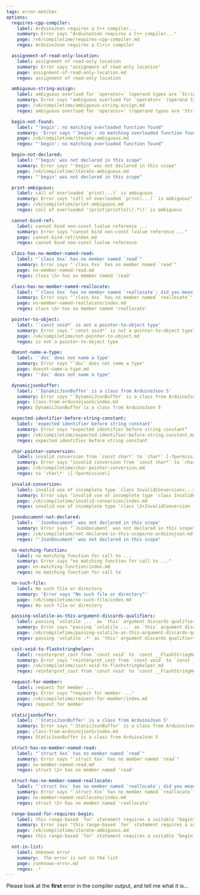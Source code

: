 ```yaml
---
tags: error-matcher
options:
  requires-cpp-compiler:
    label: ArduinoJson requires a C++ compiler...
    summary: Error says "ArduinoJson requires a C++ compiler..."
    page: /v6/compiletime/requires-cpp-compiler.md
    regex: ArduinoJson requires a C\+\+ compiler

  assignment-of-read-only-location:
    label: assignment of read-only location
    summary: Error says "assignment of read-only location"
    page: assignment-of-read-only-location.md
    regex: assignment of read-only location

  ambiguous-string-assign:
    label: ambiguous overload for `operator=` (operand types are `String` and ...)
    summary: Error says "ambiguous overload for `operator=` (operand types are `String` and ...)"
    page: /v6/compiletime/ambiguous-string-assign.md
    regex: ambiguous overload for 'operator=' \(operand types are 'String' and

  begin-not-found:
    label: "'begin': no matching overloaded function found"
    summary: 'Error says "`begin`: no matching overloaded function found"'
    page: /v6/compiletime/iterate-ambiguous.md
    regex: "'begin': no matching overloaded function found"

  begin-not-declared:
    label: "'begin' was not declared in this scope"
    summary: Error says "'begin' was not declared in this scope"
    page: /v6/compiletime/iterate-ambiguous.md
    regex: "'begin' was not declared in this scope"

  print-ambiguous:
    label: call of overloaded `print(...)` is ambiguous
    summary: Error says "call of overloaded `print(...)` is ambiguous"
    page: /v6/compiletime/print-ambiguous.md
    regex: call of overloaded '(print|println)\(.*\)' is ambiguous

  cannot-bind-ref:
    label: cannot bind non-const lvalue reference ...
    summary: Error says "cannot bind non-const lvalue reference ..."
    page: cannot-bind-ref/index.md
    regex: cannot bind non-const lvalue reference

  class-has-no-member-named-read:
    label: "`class Xxx` has no member named `read`"
    summary: Error says "`class Xxx` has no member named `read`"
    page: no-member-named-read.md
    regex: class \S+ has no member named 'read'

  class-has-no-member-named-reallocate:
    label: "`class Xxx` has no member named `reallocate`; did you mean `deallocate`?"
    summary: Error says "`class Xxx` has no member named `reallocate`"
    page: no-member-named-reallocate/index.md
    regex: class \S+ has no member named 'reallocate'

  pointer-to-object:
    label: '`const void*` is not a pointer-to-object type'
    summary: Error says "`const void*` is not a pointer-to-object type"
    page: /v6/compiletime/not-pointer-to-object.md
    regex: is not a pointer-to-object type

  doesnt-name-a-type:
    label: '`doc` does not name a type'
    summary: Error says "`doc` does not name a type"
    page: doesnt-name-a-type.md
    regex: "'doc' does not name a type"

  dynamicjsonbuffer:
    label: '`DynamicJsonBuffer` is a class from ArduinoJson 5'
    summary: Error says "`DynamicJsonBuffer` is a class from ArduinoJson 5"
    page: class-from-arduinojson5/index.md
    regex: DynamicJsonBuffer is a class from ArduinoJson 5 

  expected-identifier-before-string-constant:
    label: 'expected identifier before string constant'
    summary: Error says "expected identifier before string constant"
    page: /v6/compiletime/expected-identifier-before-string-constant.md
    regex: expected identifier before string constant

  char-pointer-conversion:
    label: invalid conversion from `const char*` to `char*` [-fpermissive]
    summary: Error says "invalid conversion from `const char*` to `char*` [-fpermissive]"
    page: /v6/compiletime/char-pointer-conversion.md
    regex: to 'char\*' \[-fpermissive\]

  invalid-conversion:
    label: invalid use of incomplete type `class InvalidConversion<...>`
    summary: Error says "invalid use of incomplete type `class InvalidConversion<...>`"
    page: /v6/compiletime/invalid-conversion/index.md
    regex: invalid use of incomplete type 'class \S+InvalidConversion

  jsondocument-not-declared:
    label: '`JsonDocument` was not declared in this scope'
    summary: Error says "`JsonDocument` was not declared in this scope"
    page: /v6/compiletime/not-declared-in-this-scope/no-arduinojson.md
    regex: "'JsonDocument' was not declared in this scope"

  no-matching-function:
    label: no matching function for call to ...
    summary: Error says "no matching function for call to ..."
    page: no-matching-function/index.md
    regex: no matching function for call to

  no-such-file:
    label: No such file or directory
    summary: 'Error says "No such file or directory"'
    page: /v6/compiletime/no-such-file/index.md
    regex: No such file or directory

  passing-volatile-as-this-argument-discards-qualifiers:
    label: passing `volatile ...` as `this` argument discards qualifiers [-fpermissive]
    summary: Error says "passing `volatile ...` as `this` argument discards qualifiers [-fpermissive]"
    page: /v6/compiletime/passing-volatile-as-this-argument-discards-qualifiers.md
    regex: passing 'volatile .*' as 'this' argument discards qualifiers

  cast-void-to-flashstringhelper:
    label: reinterpret_cast from `const void` to `const __FlashStringHelper *` is not allowed
    summary: Error says "reinterpret_cast from `const void` to `const __FlashStringHelper *` is not allowed"
    page: /v6/compiletime/cast-void-to-flashstringhelper.md
    regex: reinterpret_cast from 'const void' to 'const __FlashStringHelper \\*' is not allowed

  request-for-member:
    label: request for member ...
    summary: Error says "request for member ..."
    page: /v6/compiletime/request-for-member/index.md
    regex: request for member

  staticjsonbuffer:
    label: '`StaticJsonBuffer` is a class from ArduinoJson 5'
    summary: Error says "`StaticJsonBuffer` is a class from ArduinoJson 5"
    page: class-from-arduinojson5/index.md
    regex: StaticJsonBuffer is a class from ArduinoJson 5

  struct-has-no-member-named-read:
    label: "`struct Xxx` has no member named `read`"
    summary: Error says "`struct Xxx` has no member named `read`"
    page: no-member-named-read.md
    regex: struct \S+ has no member named 'read'

  struct-has-no-member-named-reallocate:
    label: "`struct Xxx` has no member named `reallocate`; did you mean `deallocate`?"
    summary: Error says "`struct Xxx` has no member named `reallocate`"
    page: no-member-named-reallocate/index.md
    regex: struct \S+ has no member named 'reallocate'

  range-based-for-requires-begin:
    label: this range-based `for` statement requires a suitable "begin" function and none was found
    summary: Error says "this range-based `for` statement requires a suitable "begin" function and none was found"
    page: /v6/compiletime/iterate-ambiguous.md
    regex: this range-based 'for' statement requires a suitable "begin" function and none was found

  not-in-list:
    label: Unknown error
    summary:  The error is not in the list
    page: /unknown-error.md
    regex: .*
---
```


Please look at the **first** error in the compiler output, and tell me what it is...
